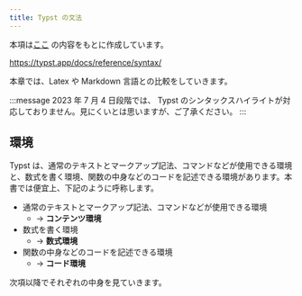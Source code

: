 ```yaml
---
title: Typst の文法
---
```


本項は[ここ](https://typst.app/docs/reference/syntax/) の内容をもとに作成しています。

https://typst.app/docs/reference/syntax/

本章では、Latex や Markdown 言語との比較をしていきます。

:::message
2023 年 7 月 4 日段階では、 Typst のシンタックスハイライトが対応しておりません。見にくいとは思いますが、ご了承ください。
:::

## 環境

Typst は、通常のテキストとマークアップ記法、コマンドなどが使用できる環境と、数式を書く環境、関数の中身などのコードを記述できる環境があります。本書では便宜上、下記のように呼称します。

- 通常のテキストとマークアップ記法、コマンドなどが使用できる環境
  - -> **コンテンツ環境**
- 数式を書く環境
  - -> **数式環境**
- 関数の中身などのコードを記述できる環境
  - -> **コード環境**

次項以降でそれぞれの中身を見ていきます。
